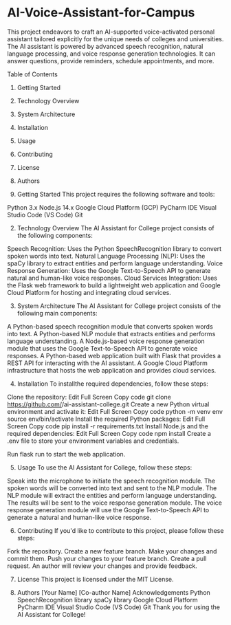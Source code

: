 # AI-Voice-Assistant-for-Campus
This project endeavors to craft an AI-supported voice-activated personal assistant tailored explicitly for the unique needs of colleges and universities. The AI assistant is powered by advanced speech recognition, natural language processing, and voice response generation technologies. It can answer questions, provide reminders, schedule appointments, and more.

Table of Contents
1. Getting Started
2. Technology Overview
3. System Architecture
4. Installation
5. Usage
6. Contributing
7. License
8. Authors

   
1. Getting Started
This project requires the following software and tools:

Python 3.x
Node.js 14.x
Google Cloud Platform (GCP)
PyCharm IDE
Visual Studio Code (VS Code)
Git

2. Technology Overview
The AI Assistant for College project consists of the following components:

Speech Recognition: Uses the Python SpeechRecognition library to convert spoken words into text.
Natural Language Processing (NLP): Uses the spaCy library to extract entities and perform language understanding.
Voice Response Generation: Uses the Google Text-to-Speech API to generate natural and human-like voice responses.
Cloud Services Integration: Uses the Flask web framework to build a lightweight web application and Google Cloud Platform for hosting and integrating cloud services.


3. System Architecture
The AI Assistant for College project consists of the following main components:

A Python-based speech recognition module that converts spoken words into text.
A Python-based NLP module that extracts entities and performs language understanding.
A Node.js-based voice response generation module that uses the Google Text-to-Speech API to generate voice responses.
A Python-based web application built with Flask that provides a REST API for interacting with the AI assistant.
A Google Cloud Platform infrastructure that hosts the web application and provides cloud services.

4. Installation
To installthe required dependencies, follow these steps:

Clone the repository:
Edit
Full Screen
Copy code
git clone https://github.com/<your-username>/ai-assistant-college.git
Create a new Python virtual environment and activate it:
Edit
Full Screen
Copy code
python -m venv env
source env/bin/activate
Install the required Python packages:
Edit
Full Screen
Copy code
pip install -r requirements.txt
Install Node.js and the required dependencies:
Edit
Full Screen
Copy code
npm install
Create a .env file to store your environment variables and credentials.

Run flask run to start the web application.

5. Usage
To use the AI Assistant for College, follow these steps:

Speak into the microphone to initiate the speech recognition module.
The spoken words will be converted into text and sent to the NLP module.
The NLP module will extract the entities and perform language understanding.
The results will be sent to the voice response generation module.
The voice response generation module will use the Google Text-to-Speech API to generate a natural and human-like voice response.


6. Contributing
If you'd like to contribute to this project, please follow these steps:

Fork the repository.
Create a new feature branch.
Make your changes and commit them.
Push your changes to your feature branch.
Create a pull request.
An author will review your changes and provide feedback.


7. License
This project is licensed under the MIT License.

8. Authors
[Your Name]
[Co-author Name]
Acknowledgements
Python SpeechRecognition library
spaCy library
Google Cloud Platform
PyCharm IDE
Visual Studio Code (VS Code)
Git
Thank you for using the AI Assistant for College!
